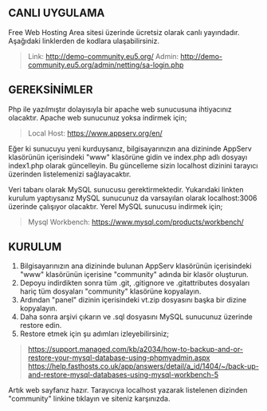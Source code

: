 ## CANLI UYGULAMA
Free Web Hosting Area sitesi üzerinde ücretsiz olarak canlı yayındadır. Aşağıdaki linklerden de kodlara ulaşabilirsiniz.

> Link: http://demo-community.eu5.org/ 
> Admin: http://demo-community.eu5.org/admin/netting/sa-login.php 

## GEREKSİNİMLER
Php ile yazılmıştır dolayısıyla bir apache web sunucusuna ihtiyacınız olacaktır. Apache web sunucunuz yoksa indirmek için;
> Local Host: https://www.appserv.org/en/

Eğer ki sunucuyu yeni kurduysanız, bilgisayarınızın ana dizininde AppServ klasörünün içerisindeki "www" klasörüne gidin ve index.php adlı dosyayı index1.php olarak güncelleyin. Bu güncelleme sizin localhost dizinini tarayıcı üzerinden listelemenizi sağlayacaktır.

Veri tabanı olarak MySQL sunucusu gerektirmektedir. Yukarıdaki linkten kurulum yaptıysanız MySQL sunucunuz da varsayılan olarak localhost:3006 üzerinde çalışıyor olacaktır. Yerel MySQL sunucusu indirmek için;
> Mysql Workbench: https://www.mysql.com/products/workbench/

 ## KURULUM

1. Bilgisayarınızın ana dizininde bulunan AppServ klasörünün içerisindeki "www" klasörünün içerisine "community" adında bir klasör oluşturun. 
2. Depoyu indirdikten sonra tüm .git, .gitignore ve .gitattributes dosyaları hariç tüm dosyaları "community" klasörüne kopyalayın. 
3. Ardından "panel" dizinin içerisindeki vt.zip dosyasını başka bir dizine kopyalayın. 
4. Daha sonra arşivi çıkarın ve .sql dosyasını MySQL sunucunuz üzerinde restore edin. 
5. Restore etmek için şu adımları izleyebilirsiniz;
> https://support.managed.com/kb/a2034/how-to-backup-and-or-restore-your-mysql-database-using-phpmyadmin.aspx  
> https://help.fasthosts.co.uk/app/answers/detail/a_id/1404/~/back-up-and-restore-mysql-databases-using-mysql-workbench-5

Artık web sayfanız hazır. Tarayıcıya localhost yazarak listelenen dizinden "community" linkine tıklayın ve siteniz karşınızda.
